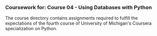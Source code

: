 ### Coursework for: Course 04 - Using Databases with Python

The course directory contains assignments required to fulfill the expectations of the fourth course of University of Michigan's Coursera specialization on Python.
